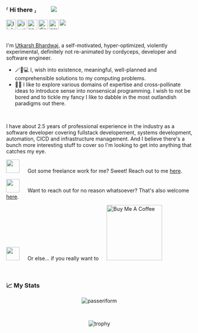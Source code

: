 ### ⸢ Hi there ⸥ &emsp;&emsp; <img src="https://media.giphy.com/media/DL16f8WL3mKOc/giphy.gif" />

<a href="https://www.linkedin.com/in/passeriform/">
  <img align="left" alt="linkedin" width="26px" src="https://api.iconify.design/mdi/linkedin.svg?color=white" />
</a>
<a href="https://www.instagram.com/the_og_passeriform/">
  <img align="left" alt="instagram" width="26px" src="https://api.iconify.design/mdi/instagram.svg?color=white" />
</a>
<a href="https://angel.co/u/passeriform/">
  <img align="left" alt="angellist" width="26px" src="https://api.iconify.design/la/angellist.svg?color=white" />
</a>
<a href="https://discordapp.com/users/425754505989193749">
  <img align="left" alt="discord" width="26px" src="https://api.iconify.design/simple-icons/discord.svg?color=white" />
</a>
<a href="mailto:bhardwajutkarsh.ub@gmail.com">
  <img align="left" alt="gmail" width="26px" src="https://api.iconify.design/mdi/email-outline.svg?color=white" />
</a>

![](https://visitor-badge.glitch.me/badge?page_id=passeriform.passeriform)

<br />

I'm [Utkarsh Bhardwaj](https://www.passeriform.com/about/utkarsh-bhardwaj), a self-motivated, hyper-optimized, violently experimental, definitely not re-animated by cordyceps, developer and software engineer.

- 🪄🌟💻 I, wish into existence, meaningful, well-planned and comprehensible solutions to my computing problems.
- 🔭✨ I like to explore various domains of expertise and cross-pollinate ideas to introduce sense into nonsensical programming. I wish to not be bored and to tickle my fancy I like to dabble in the most outlandish paradigms out there.

<br />

I have about 2.5 years of professional experience in the industry as a software developer covering fullstack developement, systems development, automation, CICD and infrastructure management. And I believe there's a bunch more interesting stuff to cover so I'm looking to get into anything that catches my eye.

<img src="https://media.giphy.com/media/WFZvB7VIXBgiz3oDXE/giphy.gif" width="36" /> &emsp; Got some freelance work for me? Sweet! Reach out to me [here](mailto:bhardwajutkarsh.ub@gmail.com).

<img src="https://media.giphy.com/media/26FlrxySR053aqbtu/giphy.gif" width="36" /> &emsp; Want to reach out for no reason whatsoever? That's also welcome [here](mailto:bhardwajutkarsh.ub@gmail.com).

<img src="https://media.giphy.com/media/hSKc558Puuj3LIlAfc/giphy.gif" width="36" /> &emsp; Or else... if you really want to &emsp; <a href="https://www.buymeacoffee.com/utkarshbhardwaj" target="_blank"><img src="https://cdn.buymeacoffee.com/buttons/v2/default-red.png" alt="Buy Me A Coffee" width="150" ></a>

<br />

### 📈 My Stats

<p align="center">
  <img src="https://github-readme-stats.vercel.app/api?username=passeriform&show_icons=true&theme=radical" alt="passeriform" align="center"/>
</p>
  <br />
<p align="center">
  <img src="https://github-profile-trophy.vercel.app/?username=passeriform&theme=radical&rank=-C&row=1" alt="trophy" align="center"/>
</p>

